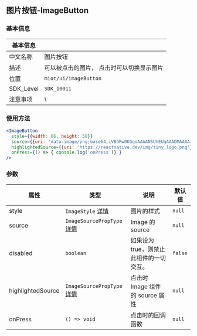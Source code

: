 ## 图片按钮-ImageButton

### 基本信息

| 基本信息  |                                           |
| --------- | ----------------------------------------- |
| 中文名称  | 图片按钮                                  |
| 描述      | 可以被点击的图片， 点击时可以切换显示图片 |
| 位置      | `miot/ui/imageButton`               |
| SDK_Level | `SDK_10011`                               |
| 注意事项  | \                                         |

### 使用方法

```jsx
<ImageButton
  style={{width: 66, height: 58}}
  source={{uri: 'data:image/png;base64,iVBORw0KGgoAAAANSUhEUgAAADMAAAAzCAYAAAA6oTAqAAAAEXRFWHRTb2Z0d2FyZQBwbmdjcnVzaEB1SfMAAABQSURBVGje7dSxCQBACARB+2/ab8BEeQNhFi6WSYzYLYudDQYGBgYGBgYGBgYGBgYGBgZmcvDqYGBgmhivGQYGBgYGBgYGBgYGBgYGBgbmQw+P/eMrC5UTVAAAAABJRU5ErkJggg=='}}
  highlightedSource={{uri: 'https://reactnative.dev/img/tiny_logo.png'}}
  onPress={() => { console.log('onPress')} }
/>

```

### 参数

| 属性              | 类型                                                                                    | 说明                            | 默认值      |
| ----------------- | --------------------------------------------------------------------------------------- | ------------------------------- | ----------- |
| style             | <code>ImageStyle</code> [详情](https://reactnative.dev/docs/image.html#style)           | 图片的样式                      | `null`        |
| source            | <code>ImageSourcePropType</code> [详情](https://reactnative.dev/docs/image.html#source) | Image 的source                        |  `null`     |
disabled  | <code>boolean</code> | 如果设为true，则禁止此组件的一切交互。 | `false`
| highlightedSource | <code>ImageSourcePropType</code> [详情](https://reactnative.dev/docs/image.html#source) | 点击时 Image 组件的 source 属性 | `null`        |
| onPress           | <code>() => void</code>                                                                 | 点击时的回调函数                | `null` |

